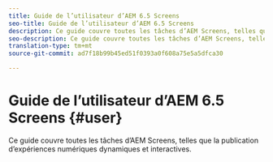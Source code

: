 ```yaml
---
title: Guide de l’utilisateur d’AEM 6.5 Screens
seo-title: Guide de l’utilisateur d’AEM 6.5 Screens
description: Ce guide couvre toutes les tâches d’AEM Screens, telles que la publication d’expériences numériques dynamiques et interactives.
seo-description: Ce guide couvre toutes les tâches d’AEM Screens, telles que la publication d’expériences numériques dynamiques et interactives.
translation-type: tm+mt
source-git-commit: ad7f18b99b45ed51f0393a0f608a75e5a5dfca30

---
```



# Guide de l’utilisateur d’AEM 6.5 Screens {#user}

Ce guide couvre toutes les tâches d’AEM Screens, telles que la publication d’expériences numériques dynamiques et interactives.


